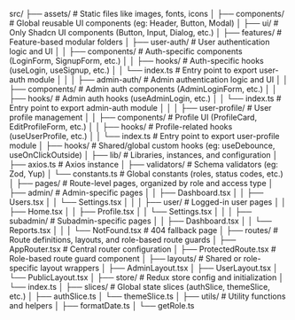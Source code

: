 src/
├── assets/                      # Static files like images, fonts, icons
│
├── components/                  # Global reusable UI components (eg: Header, Button, Modal)
│   ├── ui/                      # Only Shadcn UI components (Button, Input, Dialog, etc.)
│
├── features/                    # Feature-based modular folders
│   ├── user-auth/               # User authentication logic and UI
│   │   ├── components/          # Auth-specific components (LoginForm, SignupForm, etc.)
│   │   ├── hooks/               # Auth-specific hooks (useLogin, useSignup, etc.)
│   │   └── index.ts             # Entry point to export user-auth module
│   │
│   ├── admin-auth/              # Admin authentication logic and UI
│   │   ├── components/          # Admin auth components (AdminLoginForm, etc.)
│   │   ├── hooks/               # Admin auth hooks (useAdminLogin, etc.)
│   │   └── index.ts             # Entry point to export admin-auth module
│   │
│   ├── user-profile/            # User profile management
│   │   ├── components/          # Profile UI (ProfileCard, EditProfileForm, etc.)
│   │   ├── hooks/               # Profile-related hooks (useUserProfile, etc.)
│   │   └── index.ts             # Entry point to export user-profile module
│
├── hooks/                       # Shared/global custom hooks (eg: useDebounce, useOnClickOutside)
│
├── lib/                         # Libraries, instances, and configuration
│   ├── axios.ts                 # Axios instance
│   ├── validators/              # Schema validators (eg: Zod, Yup)
│   └── constants.ts             # Global constants (roles, status codes, etc.)
│
├── pages/                       # Route-level pages, organized by role and access type
│   ├── admin/                   # Admin-specific pages
│   │   ├── Dashboard.tsx
│   │   ├── Users.tsx
│   │   └── Settings.tsx
│   │
│   ├── user/                    # Logged-in user pages
│   │   ├── Home.tsx
│   │   ├── Profile.tsx
│   │   └── Settings.tsx
│   │
│   ├── subadmin/                # Subadmin-specific pages
│   │   ├── Dashboard.tsx
│   │   └── Reports.tsx
│   │
│   └── NotFound.tsx            # 404 fallback page
│
├── routes/                      # Route definitions, layouts, and role-based route guards
│   ├── AppRouter.tsx            # Central router configuration
│   ├── ProtectedRoute.tsx       # Role-based route guard component
│
├── layouts/                 # Shared or role-specific layout wrappers
│   ├── AdminLayout.tsx
│   ├── UserLayout.tsx
│   └── PublicLayout.tsx
│
├── store/                       # Redux store config and initialization
│   └── index.ts
│
├── slices/                      # Global state slices (authSlice, themeSlice, etc.)
│   ├── authSlice.ts
│   └── themeSlice.ts
│
├── utils/                       # Utility functions and helpers
│   ├── formatDate.ts
│   └──  getRole.ts

